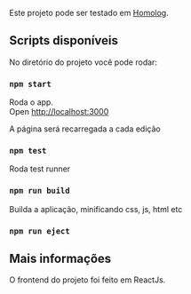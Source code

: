 Este projeto pode ser testado em [Homolog](https://vigilant-bhabha-af6417.netlify.com/).

## Scripts disponíveis

No diretório do projeto você pode rodar: 

### `npm start`

Roda o app.<br />
Open [http://localhost:3000](http://localhost:3000) 

A página será recarregada a cada edição

### `npm test`

Roda test runner

### `npm run build`

Builda a aplicação, minificando css, js, html etc

### `npm run eject`


## Mais informações
O frontend do projeto foi feito em ReactJs.


